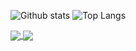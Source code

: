![Github stats](https://github-readme-stats.vercel.app/api?username=AyushSharma255&show_icons=true&theme=prussian)
![Top Langs](https://github-readme-stats.vercel.app/api/top-langs/?username=AyushSharma255&theme=prussian)


<a href="https://github.com/anuraghazra/github-readme-stats">
  <img align="center" src="https://github-readme-stats.vercel.app/api/pin/?username=anuraghazra&repo=github-readme-stats" />
</a>
<a href="https://github.com/anuraghazra/convoychat">
  <img align="center" src="https://github-readme-stats.vercel.app/api/pin/?username=anuraghazra&repo=convoychat" />
</a>
